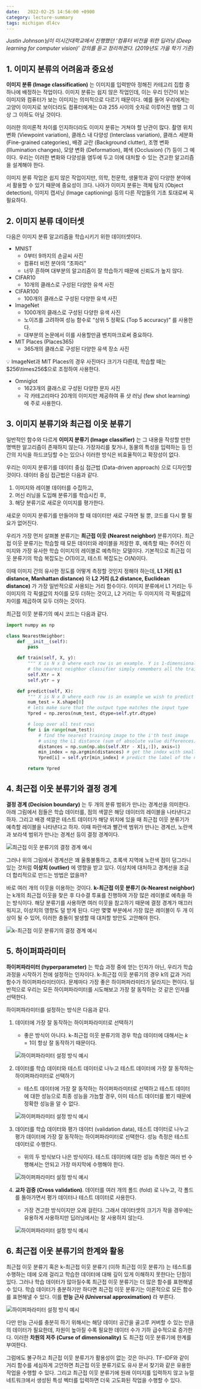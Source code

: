 ```yaml
---
date:   2022-02-25 14:56:00 +0900
category: lecture-summary
tags: michigan dl4cv
---
```


*Justin Johnson님이 미시간대학교에서 진행했던 ‘컴퓨터 비전을 위한 딥러닝 (Deep learning for computer vision)’ 강의를 듣고 정리하겠다. (2019년도 가을 학기 기준)*

## 1. 이미지 분류의 어려움과 중요성

**이미지 분류 (Image classification)** 는 이미지를 입력받아 정해진 카테고리 집합 중 하나에 배정하는 작업이다. 이미지 분류는 쉽지 않은 작업인데, 이는 우리 인간이 보는 이미지와 컴퓨터가 보는 이미지는 의미적으로 다르기 때문이다. 예를 들어 우리에게는 고양이 이미지로 보이더라도 컴퓨터에게는 0과 255 사이의 숫자로 이루어진 행렬 그 이상 그 이하도 아닐 것이다.

이러한 의미론적 차이를 인지하더라도 이미지 분류는 거쳐야 할 난관이 많다. 촬영 위치 변화 (Viewpoint variation), 클래스 내 다양성 (Interclass variation), 클래스 세분화 (Fine-grained categories), 배경 교란 (Background clutter), 조명 변화 (Illumination changes), 모양 변화 (Deformation), 폐색 (Occlusion) (?) 등이 그 예이다. 우리는 이러한 변화와 다양성을 염두에 두고 이에 대처할 수 있는 견고한 알고리즘을 설계해야 한다.

이미지 분류 작업은 쉽지 않은 작업이지만, 의학, 천문학, 생물학과 같이 다양한 분야에서 활용할 수 있기 때문에 중요성이 크다. 나아가 이미지 분류는 객체 탐지 (Object detection), 이미지 캡셔닝 (Image captioning) 등의 다른 작업들의 기초 토대로써 꼭 필요하다.

## 2. 이미지 분류 데이터셋

다음은 이미지 분류 알고리즘을 학습시키기 위한 데이터셋이다.

- MNIST
    - 0부터 9까지의 손글씨 사진
    - 컴퓨터 비전 분야의 “초파리"
    - 너무 흔하며 대부분의 알고리즘이 잘 학습하기 때문에 신뢰도가 높지 않다.
- CIFAR10
    - 10개의 클래스로 구성된 다양한 유색 사진
- CIFAR100
    - 100개의 클래스로 구성된 다양한 유색 사진
- ImageNet
    - 1000개의 클래스로 구성된 다양한 유색 사진
    - 노이즈를 고려하여 성능 함수로 “상위 5 정확도 (Top 5 accuracy)” 를 사용한다.
    - 대부분의 논문에서 이를 사용할만큼 벤치마크로써 중요하다.
- MIT Places (Places365)
    - 365개의 클래스로 구성된 다양한 유색 장소 사진

<aside>
💡 ImageNet과 MIT Places의 경우 사진마다 크기가 다른데, 학습할 때는 $256\times256$으로 조정하여 사용한다.

</aside>

- Omniglot
    - 1623개의 클래스로 구성된 다양한 문자 사진
    - 각 카테고리마다 20개의 이미지만 제공하여 퓨 샷 러닝 (few shot learning) 에 주로 사용한다.

## 3. 이미지 분류기와 최근접 이웃 분류기

일반적인 함수와 다르게 **이미지 분류기 (Image classifier)** 는 그 내용을 작성할 만한 명백한 알고리즘이 존재하지 않는다. 가장자리를 찾거나, 동물의 특성을 입력하는 등 인간의 지식을 하드코딩할 수는 있으나 이러한 방식은 비효율적이고 확장성이 없다.

우리는 이미지 분류기를 데이터 중심 접근법 (Data-driven approach) 으로 디자인할 것이다. 데이터 중심 접근법은 다음과 같다.

1. 이미지와 레이블 데이터를 수집하고,
2. 머신 러닝을 도입해 분류기를 학습시킨 후,
3. 해당 분류기로 새로운 이미지를 평가한다.

새로운 이미지 분류기를 만들어야 할 때 데이터만 새로 구하면 될 뿐, 코드를 다시 짤 필요가 없어진다.

우리가 가장 먼저 살펴볼 분류기는 **최근접 이웃 (Nearest neighbor)** 분류기이다. 최근접 이웃 분류기는 학습할 때 모든 데이터와 레이블을 저장한 후, 예측할 때는 주어진 이미지와 가장 유사한 학습 이미지의 레이블로 예측하는 모델이다. 기본적으로 최근접 이웃 분류기의 학습 복잡도는 $O(1)$이고, 테스트 복잡도는 $O(N)$이다.

이때 이미지 간의 유사한 정도를 어떻게 측정할 것인지 정해야 하는데, **L1 거리 (L1 distance, Manhattan distance)** 와 **L2 거리 (L2 distance, Euclidean distance)** 가 가장 일반적으로 사용되는 거리 함수이다. 이미지 분류에서 L1 거리는 두 이미지의 각 픽셀값의 차이를 모두 더하는 것이고, L2 거리는 두 이미지의 각 픽셀값의 차이를 제곱하여 모두 더하는 것이다.

최근접 이웃 분류기의 예시 코드는 다음과 같다.

```python
import numpy as np

class NearestNeighbor:
	def __init__(self):
		pass

	def train(self, X, y):
		""" X is N x D where each row is an example. Y is 1-dimensional of size N """
		# the nearest neighbor classifier simply remembers all the training data
		self.Xtr = X
		self.ytr = y

	def predict(self, X):
		""" X is N x D where each row is an example we wish to predict label for """
		num_test = X.shape[0]
		# lets make sure that the output type matches the input type
		Ypred = np.zeros(num_test, dtype=self.ytr.dtype)

		# loop over all test rows
		for i in range(num_test):
			# find the nearest training image to the i'th test image
			# using the L1 distance (sum of absolute value differences)
			distances = np.sum(np.abs(self.Xtr - X[i,:]), axis=1)
			min_index = np.argmin(distances) # get the index with smallest distances
			Ypred[i] = self.ytr[min_index] # predict the label of the nearest example

		return Ypred
```

## 4. 최근접 이웃 분류기와 결정 경계

**결정 경계 (Decision boundary)** 는 두 개의 분류 범위가 만나는 경계선을 의미한다. 아래 그림에서 점들은 학습 데이터를, 점의 색깔은 해당 데이터의 레이블을 나타낸다고 하자. 그리고 배경 색깔은 테스트 데이터가 해당 위치에 있을 때 최근접 이웃 분류기가 예측할 레이블을 나타낸다고 하자. 이때 파란색과 빨간색 범위가 만나는 경계선, 노란색과 보라색 범위가 만나는 경계선 등이 결정 경계이다.

![최근접 이웃 분류기의 결정 경계 예시](/assets/images/2022-02-25-lecture-2-image-classification/resource-1.png)

그러나 위의 그림에서 경계선은 꽤 울퉁불퉁하고, 초록색 지역에 노란색 점이 덩그라니 있는 것처럼 **이상치 (outlier)** 에 영향을 받고 있다. 이상치에 대처하고 경계선을 조금 더 합리적으로 만드는 방법은 없을까?

바로 여러 개의 이웃을 이용하는 것이다. **k-최근접 이웃 분류기 (k-Nearest neighbor)** 는 k개의 최근접 이웃을 찾은 후 다수결 투표를 진행하여 가장 많은 레이블로 예측을 하는 방식이다. 해당 분류기를 사용하면 여러 이웃을 참고하기 때문에 결정 경계가 매끄러워지고, 이상치의 영향도 덜 받게 된다. 다만 몇몇 부분에서 가장 많은 레이블이 두 개 이상이 될 수 있어, 이러한 충돌이 발생할 때 대처할 방안도 고안해야 한다.

![k-최근접 이웃 분류기의 결정 경계 예시](/assets/images/2022-02-25-lecture-2-image-classification/resource-2.png)

## 5. 하이퍼파라미터

**하이퍼파라미터 (hyperparameter)** 는 학습 과정 중에 얻는 인자가 아닌, 우리가 학습 과정을 시작하기 전에 설정하는 인자이다. k-최근접 이웃 분류기의 경우 k의 값과 거리 함수가 하이퍼파라미터이다. 문제마다 가장 좋은 하이퍼파라미터가 달라지는 편이다. 일반적으로 우리는 모든 하이퍼파라미터를 시도해보고 가장 잘 동작하는 것 같은 인자를 선택한다.

하이퍼파라미터를 설정하는 방식은 다음과 같다.

1. 데이터에 가장 잘 동작하는 하이퍼파라미터로 선택하기
    - 좋은 방식이 아니다. k-최근접 이웃 분류기의 경우 학습 데이터에 대해서는 $k=1$이 항상 잘 동작하기 때문이다.
    
    ![하이퍼파라미터 설정 방식 예시](/assets/images/2022-02-25-lecture-2-image-classification/resource-3.png)
    
2. 데이터를 학습 데이터와 테스트 데이터로 나누고 테스트 데이터에 가장 잘 동작하는 하이퍼파라미터로 선택하기
    - 테스트 데이터에 가장 잘 동작하는 하이퍼파라미터로 선택하고 테스트 데이터에 대한 성능으로 최종 성능을 가늠할 경우, 이미 테스트 데이터를 봤기 때문에 정확한 성능을 알 수 없다.
    
    ![하이퍼파라미터 설정 방식 예시](/assets/images/2022-02-25-lecture-2-image-classification/resource-4.png)
    
3. 데이터를 학습 데이터와 평가 데이터 (validation data), 테스트 데이터로 나누고 평가 데이터에 가장 잘 동작하는 하이퍼파라미터로 선택한다. 성능 측정은 테스트 데이터로 수행한다.
    - 위의 두 방식보다 나은 방식이다. 테스트 데이터에 대한 성능 측정은 여러 번 수행해서는 안되고 가장 마지막에 수행해야 한다.
    
    ![하이퍼파라미터 설정 방식 예시](/assets/images/2022-02-25-lecture-2-image-classification/resource-5.png)
    
4. **교차 검증 (Cross validation)**. 데이터를 여러 개의 폴드 (fold) 로 나누고, 각 폴드를 돌아가면서 평가 데이터나 테스트 데이터로 사용한다.
    - 가장 견고한 방식이지만 오래 걸린다. 그래서 데이터셋의 크기가 작을 경우에는 유용하게 사용하지만 딥러닝에서는 잘 사용하지 않는다.
    
    ![하이퍼파라미터 설정 방식 예시](/assets/images/2022-02-25-lecture-2-image-classification/resource-6.png)
    

## 6. 최근접 이웃 분류기의 한계와 활용

최근접 이웃 분류기 혹은 k-최근접 이웃 분류기 (이하 최근접 이웃 분류기) 는 테스트를 수행하는 데에 오래 걸리고 학습한 데이터에 대해 깊이 있게 이해하지 못한다는 단점이 있다. 그러나 학습 데이터가 많아질수록 최근접 이웃 분류기는 더 많은 함수를 표현해낼 수 있다. 학습 데이터가 충분하기만 하다면 최근접 이웃 분류기는 이론적으로 모든 함수를 표현해낼 수 있다. 이를 **만능 근사 (Universal approximation)** 라 부른다.

![하이퍼파라미터 설정 방식 예시](/assets/images/2022-02-25-lecture-2-image-classification/resource-7.png)

다만 만능 근사를 충분히 하기 위해서는 해당 데이터 공간을 골고루 커버할 수 있는 만큼의 데이터가 필요한데, 차원이 높아질 수록 필요한 데이터 수가 기하 급수적으로 증가한다. 이러한 **차원의 저주 (Curse of dimensionality)** 도 최근접 이웃 분류기에 한계를 부여한다.

그럼에도 불구하고 최근접 이웃 분류기가 활용성이 없는 것은 아니다. TF-IDF와 같이 거리 함수를 세심하게 고안하면 최근접 이웃 분류기로도 유사 문서 찾기와 같은 유용한 작업을 수행할 수 있다. 그리고 최근접 이웃 분류기에 원래 이미지를 입력하지 않고 뉴럴 네트워크에서 생성된 특성 벡터를 입력하면 더욱 고도화된 작업을 수행할 수 있다.
